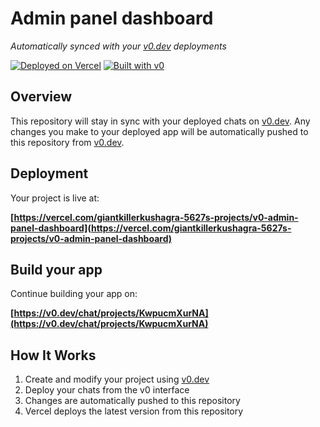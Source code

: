 # Admin panel dashboard

*Automatically synced with your [v0.dev](https://v0.dev) deployments*

[![Deployed on Vercel](https://img.shields.io/badge/Deployed%20on-Vercel-black?style=for-the-badge&logo=vercel)](https://vercel.com/giantkillerkushagra-5627s-projects/v0-admin-panel-dashboard)
[![Built with v0](https://img.shields.io/badge/Built%20with-v0.dev-black?style=for-the-badge)](https://v0.dev/chat/projects/KwpucmXurNA)

## Overview

This repository will stay in sync with your deployed chats on [v0.dev](https://v0.dev).
Any changes you make to your deployed app will be automatically pushed to this repository from [v0.dev](https://v0.dev).

## Deployment

Your project is live at:

**[https://vercel.com/giantkillerkushagra-5627s-projects/v0-admin-panel-dashboard](https://vercel.com/giantkillerkushagra-5627s-projects/v0-admin-panel-dashboard)**

## Build your app

Continue building your app on:

**[https://v0.dev/chat/projects/KwpucmXurNA](https://v0.dev/chat/projects/KwpucmXurNA)**

## How It Works

1. Create and modify your project using [v0.dev](https://v0.dev)
2. Deploy your chats from the v0 interface
3. Changes are automatically pushed to this repository
4. Vercel deploys the latest version from this repository
